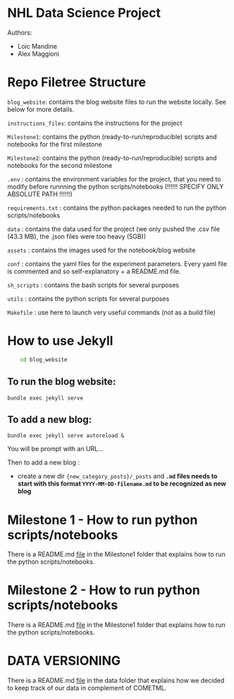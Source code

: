 # NHL Data Science Project

Authors:
*	Loic Mandine
*	Alex Maggioni

# Repo Filetree Structure

`blog_website`: contains the blog website files to run the website locally. See below for more details.

`instructions_files`: contains the instructions for the project

`Milestone1`: contains the python (ready-to-run/reproducible) scripts and notebooks for the first milestone

`Milestone2`: contains the python (ready-to-run/reproducible) scripts and notebooks for the second milestone

`.env` : contains the environment variables for the project, that you need to modify before runnning the python scripts/notebooks (!!!!!! SPECIFY ONLY ABSOLUTE PATH !!!!!!)

`requirements.txt` : contains the python packages needed to run the python scripts/notebooks

`data` : contains the data used for the project (we only pushed the .csv file (43.3 MB), the .json files were too heavy (5GB))

`assets` : contains the images used for the notebook/blog website

`conf` : contains the yaml files for the experiment parameters. Every yaml file is commented and so self-explanatory + a README.md file.

`sh_scripts` : contains the bash scripts for several purposes

`utils` : contains the python scripts for several purposes

`Makefile` : use here to launch very useful commands (not as a build file)

# How to use Jekyll

```bash
	cd blog_website
```

## To run the blog website:

```
bundle exec jekyll serve
```

## To add a new blog:

```
bundle exec jekyll serve autoreload &
```

You will be prompt with an URL...

Then to add a new blog :

* create a new dir `{new_category_posts}/_posts` and **`.md` files needs to start with this format `YYYY-MM-DD-filename.md` to be recognized as new blog**


# Milestone 1 - How to run python scripts/notebooks

There is a README.md [file](./Milestone1/README.md) in the Milestone1 folder that explains how to run the python scripts/notebooks.

# Milestone 2 - How to run python scripts/notebooks

There is a README.md [file](./Milestone2/README.md) in the Milestone1 folder that explains how to run the python scripts/notebooks.

# DATA VERSIONING 

There is a README.md [file](./data/README.md) in the data folder that explains how we decided to keep track of our data in complement of COMETML.
